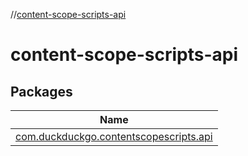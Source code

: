 //[content-scope-scripts-api](index.md)

# content-scope-scripts-api

## Packages

| Name |
|---|
| [com.duckduckgo.contentscopescripts.api](content-scope-scripts-api/com.duckduckgo.contentscopescripts.api/index.md) |
